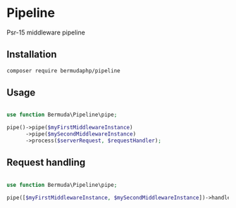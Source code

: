 # Pipeline
Psr-15 middleware pipeline

## Installation

```bash
composer require bermudaphp/pipeline
```

## Usage

```php

use function Bermuda\Pipeline\pipe;

pipe()->pipe($myFirstMiddlewareInstance)
      ->pipe($mySecondMiddlewareInstance)
      ->process($serverRequest, $requestHandler);
```

## Request handling

```php

use function Bermuda\Pipeline\pipe;

pipe([$myFirstMiddlewareInstance, $mySecondMiddlewareInstance])->handle($serverRequest);
```


